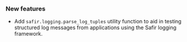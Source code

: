 ### New features

- Add `safir.logging.parse_log_tuples` utility function to aid in testing structured log messages from applications using the Safir logging framework.
